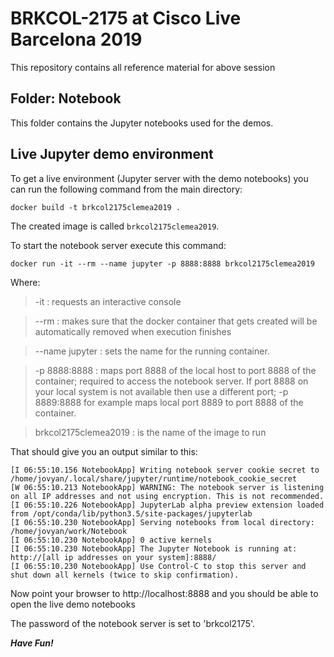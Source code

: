 # BRKCOL-2175 at Cisco Live Barcelona 2019

This repository contains all reference material for above session

## Folder: Notebook
This folder contains the Jupyter notebooks used for the demos.

## Live Jupyter demo environment

To get a live environment (Jupyter server with the demo notebooks) you can run the following command from the main directory:

```
docker build -t brkcol2175clemea2019 .
```

The created image is called `brkcol2175clemea2019`.

To start the notebook server execute this command:
```
docker run -it --rm --name jupyter -p 8888:8888 brkcol2175clemea2019
```

Where:
> -it : requests an interactive console

> --rm : makes sure that the docker container that gets created will be automatically removed when execution finishes

> --name jupyter : sets the name for the running container.

> -p 8888:8888 : maps port 8888 of the local host to port 8888 of the container; required to access the notebook server. If port 8888 on your local system is not available then use a different port; -p 8889:8888 for example maps local port 8889 to port 8888 of the container.

> brkcol2175clemea2019 : is the name of the image to run

That should give you an output similar to this:
```
[I 06:55:10.156 NotebookApp] Writing notebook server cookie secret to /home/jovyan/.local/share/jupyter/runtime/notebook_cookie_secret
[W 06:55:10.213 NotebookApp] WARNING: The notebook server is listening on all IP addresses and not using encryption. This is not recommended.
[I 06:55:10.226 NotebookApp] JupyterLab alpha preview extension loaded from /opt/conda/lib/python3.5/site-packages/jupyterlab
[I 06:55:10.230 NotebookApp] Serving notebooks from local directory: /home/jovyan/work/Notebook
[I 06:55:10.230 NotebookApp] 0 active kernels 
[I 06:55:10.230 NotebookApp] The Jupyter Notebook is running at: http://[all ip addresses on your system]:8888/
[I 06:55:10.230 NotebookApp] Use Control-C to stop this server and shut down all kernels (twice to skip confirmation).

```
Now point your browser to http://localhost:8888 and you should be able to open the live demo notebooks

The password of the notebook server is set to 'brkcol2175'.

***Have Fun!***

